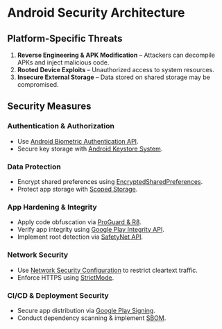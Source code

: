 # Android Security Architecture

## Platform-Specific Threats  

1. **Reverse Engineering & APK Modification** – Attackers can decompile APKs and inject malicious code.  
2. **Rooted Device Exploits** – Unauthorized access to system resources.  
3. **Insecure External Storage** – Data stored on shared storage may be compromised.  

## Security Measures  

### **Authentication & Authorization**  
- Use [Android Biometric Authentication API](https://developer.android.com/training/sign-in/biometric-auth).  
- Secure key storage with [Android Keystore System](https://developer.android.com/training/articles/keystore).  

### **Data Protection**  
- Encrypt shared preferences using [EncryptedSharedPreferences](https://developer.android.com/reference/androidx/security/crypto/EncryptedSharedPreferences).  
- Protect app storage with [Scoped Storage](https://developer.android.com/about/versions/11/privacy/storage).  

### **App Hardening & Integrity**  
- Apply code obfuscation via [ProGuard & R8](https://developer.android.com/studio/build/shrink-code).  
- Verify app integrity using [Google Play Integrity API](https://developer.android.com/google/play/integrity).  
- Implement root detection via [SafetyNet API](https://developer.android.com/training/safetynet/attestation).  

### **Network Security**  
- Use [Network Security Configuration](https://developer.android.com/training/articles/security-config) to restrict cleartext traffic.  
- Enforce HTTPS using [StrictMode](https://developer.android.com/reference/android/os/StrictMode).  

### **CI/CD & Deployment Security**  
- Secure app distribution via [Google Play Signing](https://support.google.com/googleplay/android-developer/answer/9842756).  
- Conduct dependency scanning & implement [SBOM](https://www.cisa.gov/sbom).  
